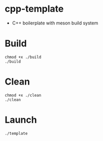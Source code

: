 # cpp-template

 - C++ boilerplate with meson build system

# Build

```
chmod +x ./build
./build
```

# Clean

```
chmod +x ./clean
./clean
```

# Launch

```
./template
```
